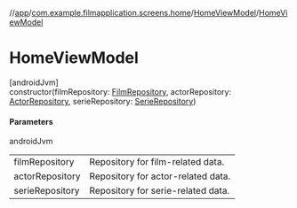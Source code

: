 //[app](../../../index.md)/[com.example.filmapplication.screens.home](../index.md)/[HomeViewModel](index.md)/[HomeViewModel](-home-view-model.md)

# HomeViewModel

[androidJvm]\
constructor(filmRepository: [FilmRepository](../../com.example.filmapplication.repository/-film-repository/index.md), actorRepository: [ActorRepository](../../com.example.filmapplication.repository/-actor-repository/index.md), serieRepository: [SerieRepository](../../com.example.filmapplication.repository/-serie-repository/index.md))

#### Parameters

androidJvm

| | |
|---|---|
| filmRepository | Repository for film-related data. |
| actorRepository | Repository for actor-related data. |
| serieRepository | Repository for serie-related data. |
